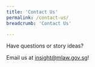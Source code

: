 ```yaml
---
title: 'Contact Us'
permalink: /contact-us/
breadcrumb: 'Contact Us'

---
```



Have questions or story ideas?

Email us at [insight@mlaw.gov.sg](mailto:insight@mlaw.gov.sg)! 
